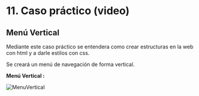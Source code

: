 # 11. Caso práctico (video)
## Menú Vertical

Mediante este caso práctico se entendera como crear estructuras en la web con html y a darle estilos con css.

Se creará un menú de navegación de forma vertical.

**Menú Vertical :**

![MenuVertical](../assets/img/menuvertical.gif)